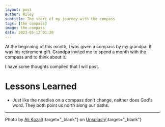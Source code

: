 ```yaml
---
layout: post
author: Riley
subtitle: The start of my journey with the compass
tags: [the compass]
image: the-compass
date: 2023-05-12 01:30
---
```

At the beginning of this month, I was given a compass by my grandpa. It was his retirement gift. Grandpa invited me to spend a month with the compass and to think about it.

I have some thoughts compiled that I will post.

<!-- Bullet list of all the things I've learned: -->
# Lessons Learned
- Just like the needles on a compass don't change, neither does God's word. They both point us north along our paths.

* * *

Photo by [Ali Kazal](https://unsplash.com/@lureofadventure?utm_source=unsplash&utm_medium=referral&utm_content=creditCopyText){:target="_blank"} on [Unsplash](https://unsplash.com/photos/UU69D-_nwPI?utm_source=unsplash&utm_medium=referral&utm_content=creditCopyText){:target="_blank"}
